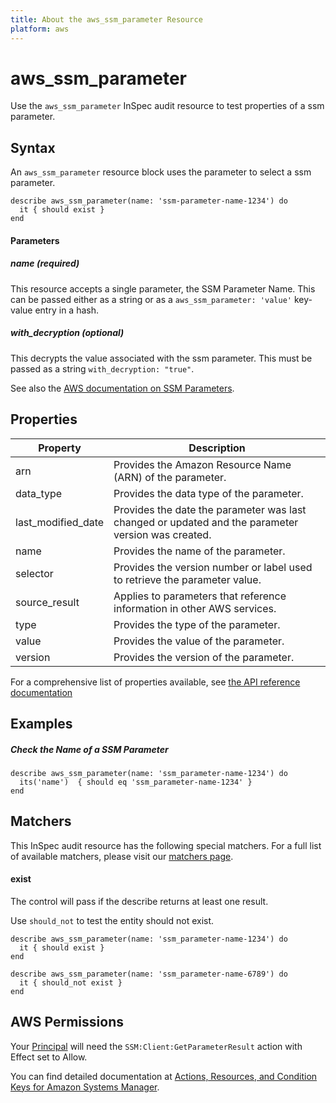 ```yaml
---
title: About the aws_ssm_parameter Resource
platform: aws
---
```


# aws\_ssm\_parameter

Use the `aws_ssm_parameter` InSpec audit resource to test properties of a ssm parameter.

## Syntax

 An `aws_ssm_parameter` resource block uses the parameter to select a ssm parameter.

    describe aws_ssm_parameter(name: 'ssm-parameter-name-1234') do
      it { should exist }
    end


#### Parameters

##### name _(required)_

This resource accepts a single parameter, the SSM Parameter Name.
This can be passed either as a string or as a `aws_ssm_parameter: 'value'` key-value entry in a hash.

##### with_decryption _(optional)_

This decrypts the value associated with the ssm parameter. This must be passed as a string `with_decryption: "true"`.

See also the [AWS documentation on SSM Parameters](https://docs.aws.amazon.com/systems-manager/latest/userguide/integration-ps-secretsmanager.html).


## Properties

|Property                     | Description|
| ---                         | --- |
|arn    | Provides the Amazon Resource Name (ARN) of the parameter. |
|data_type    | Provides the data type of the parameter. |
|last\_modified\_date    | Provides the date the parameter was last changed or updated and the parameter version was created. |
|name    | Provides the name of the parameter. |
|selector    | Provides the version number or label used to retrieve the parameter value. |
|source\_result   | Applies to parameters that reference information in other AWS services. |
|type    | Provides the type of the parameter. |
|value    | Provides the value of the parameter. |
|version    | Provides the version of the parameter. |

For a comprehensive list of properties available, see [the API reference documentation](https://docs.aws.amazon.com/systems-manager/latest/APIReference/API_Parameter.html)

## Examples

##### Check the Name of a SSM Parameter

    describe aws_ssm_parameter(name: 'ssm_parameter-name-1234') do
      its('name')  { should eq 'ssm_parameter-name-1234' }
    end

## Matchers

This InSpec audit resource has the following special matchers. For a full list of available matchers, please visit our [matchers page](https://www.inspec.io/docs/reference/matchers/).

#### exist

The control will pass if the describe returns at least one result.

Use `should_not` to test the entity should not exist.

    describe aws_ssm_parameter(name: 'ssm_parameter-name-1234') do
      it { should exist }
    end

    describe aws_ssm_parameter(name: 'ssm_parameter-name-6789') do
      it { should_not exist }
    end

## AWS Permissions

Your [Principal](https://docs.aws.amazon.com/IAM/latest/UserGuide/intro-structure.html#intro-structure-principal) will need the `SSM:Client:GetParameterResult` action with Effect set to Allow.

You can find detailed documentation at [Actions, Resources, and Condition Keys for Amazon Systems Manager](https://docs.aws.amazon.com/IAM/latest/UserGuide/list_awssystemsmanager.html).
